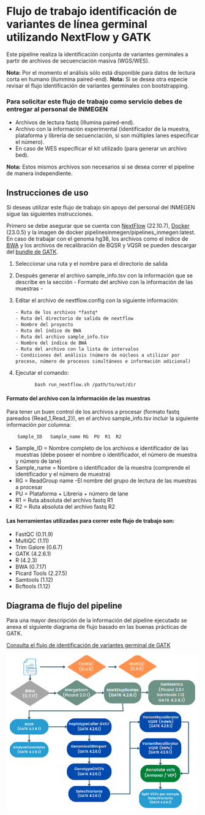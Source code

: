 # Flujo de trabajo identificación de variantes de línea germinal utilizando NextFlow y GATK

Este pipeline realiza la identificación conjunta de variantes germinales a partir de archivos de secuenciación masiva (WGS/WES).

**Nota:** Por el momento el análisis sólo está disponible para datos de lectura corta en humano (ilummina paired-end).
**Nota:** Si se desea otra especie revisar el flujo identificación de variantes germinales con bootstrapping.

### Para solicitar este flujo de trabajo como servicio debes de entregar al personal de INMEGEN 

- Archivos de lectura fastq (Illumina paired-end).
- Archivo con la información experimental (identificador de la muestra, plataforma y librería de secuenciación, si son múltiples lanes especificar el número).
- En caso de WES específicar el kit utilizado (para generar un archivo bed).

**Nota:** Estos mismos archivos son necesarios si se desea correr el pipeline de manera independiente.

## Instrucciones de uso 

Si deseas utilizar este flujo de trabajo sin apoyo del personal del INMEGEN sigue las siguientes instrucciones.

Primero se debe asegurar que se cuenta con [NextFlow](https://www.nextflow.io/docs/latest/index.html) (22.10.7), [Docker](https://docs.docker.com/) (23.0.5) y la imagen de docker pipelinesinmegen/pipelines_inmegen:latest. 
En caso de trabajar con el genoma hg38, los archivos como el índice de [BWA](http://bio-bwa.sourceforge.net/) y los archivos de recalibración de BQSR y VQSR se pueden descargar del [bundle de GATK](https://console.cloud.google.com/storage/browser/genomics-public-data/resources/broad/hg38/v0;tab=objects?prefix=&forceOnObjectsSortingFiltering=false). 

 1. Seleccionar una ruta y el nombre para el directorio de salida
 2. Después generar el archivo sample_info.tsv con la información que se describe en la sección - Formato del archivo con la información de las muestras -
 3. Editar el archivo de nextflow.config con la siguiente información:

        - Ruta de los archivos *fastq*
        - Ruta del directorio de salida de nextflow
        - Nombre del proyecto 
        - Ruta del índice de BWA
        - Ruta del archivo sample_info.tsv
        - Nombre del índice de BWA
        - Ruta del archivo con la lista de intervalos
        - Condiciones del análisis (número de núcleos a utilizar por proceso, número de procesos simultáneos e información adicional)

  4. Ejecutar el comando: 

                bash run_nextflow.sh /path/to/out/dir

#### Formato del archivo con la información de las muestras

Para tener un buen control de los archivos a procesar (formato fastq pareados {Read_1,Read_2}), en el archivo sample_info.tsv incluir la siguiente información por columna:
 
		Sample_ID	Sample_name	RG	PU	R1	R2

 - Sample_ID   = Nombre completo de los archivos e identificador de las muestras (debe poseer el nombre o identificador, el número de muestra y número de lane)
 - Sample_name = Nombre o identificador de la muestra (comprende el identificador y el número de muestra)
 - RG          = ReadGroup name -El nombre del grupo de lectura de las muestras a procesar
 - PU          = Plataforma + Libreria + número de lane
 - R1          = Ruta absoluta del archivo fastq R1
 - R2          = Ruta absoluta del archivo fastq R2

#### Las herramientas utilizadas para correr este flujo de trabajo son:

 - FastQC (0.11.9)
 - MultiQC (1.11)
 - Trim Galore (0.6.7)
 - GATK (4.2.6.1)
 - R (4.2.3)
 - BWA (0.7.17)
 - Picard Tools (2.27.5)
 - Samtools (1.12)
 - Bcftools (1.12)

## Diagrama de flujo del pipeline 

Para una mayor descripción de la información del pipeline ejecutado se anexa el siguiente diagrama de flujo basado en las buenas prácticas de GATK.

[Consulta el flujo de identificación de variantes germinal de GATK](https://gatk.broadinstitute.org/hc/en-us/articles/360035535932-Germline-short-variant-discovery-SNPs-Indels-)

![Flujo identificación de variantes germinal](../flowcharts/flujo_VCG.PNG)
